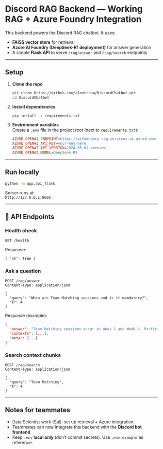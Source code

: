 # Discord RAG Backend — Working RAG + Azure Foundry Integration

This backend powers the Discord RAG chatbot. It uses:
- **FAISS vector store** for retrieval  
- **Azure AI Foundry (DeepSeek-R1 deployment)** for answer generation  
- A simple **Flask API** to serve `/rag/answer` and `/rag/search` endpoints  

---

##  Setup

1. **Clone the repo**  
   ```bash
   git clone https://github.com/alexttran/DiscordChatbot.git
   cd DiscordChatbot
   ```

2. **Install dependencies**  
   ```bash
   pip install -r requirements.txt
   ```

3. **Environment variables**  
   Create a `.env` file in the project root (next to `requirements.txt`):  
   ```ini
   AZURE_OPENAI_ENDPOINT=https://aifoundary-rag.services.ai.azure.com
   AZURE_OPENAI_API_KEY=your-key-here
   AZURE_OPENAI_API_VERSION=2024-05-01-preview
   AZURE_OPENAI_MODEL=DeepSeek-R1
   ```

---

##  Run locally

```bash
python -m app.api_flask
```

Server runs at:  
`http://127.0.0.1:8000`

---

## 📡 API Endpoints

### Health check
```http
GET /health
```
Response:
```json
{ "ok": true }
```

### Ask a question
```http
POST /rag/answer
Content-Type: application/json

{
  "query": "When are Team Matching sessions and is it mandatory?",
  "k": 4
}
```
Response (example):
```json
{
  "answer": "Team Matching sessions occur in Week 2 and Week 4. Participation is mandatory.",
  "contexts": [...],
  "meta": {...}
}
```

### Search context chunks
```http
POST /rag/search
Content-Type: application/json

{
  "query": "Team Matching",
  "k": 4
}
```

---

##  Notes for teammates
- Data Scientist work (Sai): set up retrieval + Azure integration.  
- Teammates can now integrate this backend with the **Discord bot frontend**.  
- Keep `.env` **local only** (don’t commit secrets). Use `.env.example` as reference.  
